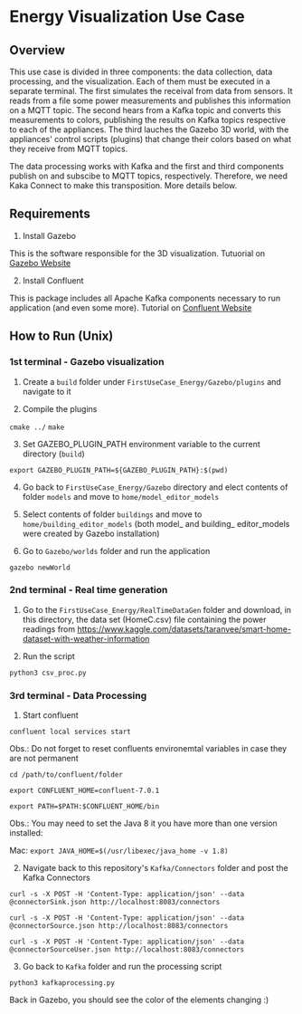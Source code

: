 # Energy Visualization Use Case

## Overview

This use case is divided in three components: the data collection, data processing, and the visualization. Each of them must be executed in a separate terminal. The first simulates the receival from data from sensors. It reads from a file some power measurements and publishes this information on a MQTT topic. The second hears from a Kafka topic and converts this measurements to colors, publishing the results on Kafka topics respective to each of the appliances. The third lauches the Gazebo 3D world, with the appliances' control scripts (plugins) that change their colors based on what they receive from MQTT topics. 

The data processing works with Kafka and the first and third components publish on and subscibe to MQTT topics, respectively. Therefore, we need Kaka Connect to make this transposition. More details below. 

## Requirements

1. Install Gazebo 

This is the software responsible for the 3D visualization. Tutuorial on [Gazebo Website](https://classic.gazebosim.org/tutorials?tut=install_ubuntu)

2. Install Confluent

This is package includes all Apache Kafka components necessary to run application (and even some more).  Tutorial on [Confluent Website](https://docs.confluent.io/confluent-cli/current/install.html)

## How to Run (Unix)

### 1st terminal - Gazebo visualization

1. Create a `build` folder under `FirstUseCase_Energy/Gazebo/plugins` and navigate to it

2. Compile the plugins 

`cmake ../`
`make`

3. Set GAZEBO_PLUGIN_PATH environment variable to the current directory (`build`)

`export GAZEBO_PLUGIN_PATH=${GAZEBO_PLUGIN_PATH}:$(pwd)`

4. Go back to `FirstUseCase_Energy/Gazebo` directory and elect contents of folder `models` and move to `home/model_editor_models` 

5. Select contents of folder `buildings` and move to `home/building_editor_models` (both model_ and building_ editor_models were created by Gazebo installation)

6. Go to `Gazebo/worlds` folder and run the application

`gazebo newWorld`

### 2nd terminal - Real time generation

1. Go to the `FirstUseCase_Energy/RealTimeDataGen` folder and download, in this directory, the data set (HomeC.csv) file containing the power readings from https://www.kaggle.com/datasets/taranvee/smart-home-dataset-with-weather-information

2. Run the script

`python3 csv_proc.py`

### 3rd terminal - Data Processing

1. Start confluent 

`confluent local services start`

Obs.: Do not forget to reset confluents environemtal variables in case they are not permanent

`cd /path/to/confluent/folder`

`export CONFLUENT_HOME=confluent-7.0.1`

`export PATH=$PATH:$CONFLUENT_HOME/bin`

Obs.: You may need to set the Java 8 it you have more than one version installed:

Mac: `export JAVA_HOME=$(/usr/libexec/java_home -v 1.8)`

2. Navigate back to this repository's `Kafka/Connectors` folder and post the Kafka Connectors 

`curl -s -X POST -H 'Content-Type: application/json' --data @connectorSink.json http://localhost:8083/connectors`

`curl -s -X POST -H 'Content-Type: application/json' --data @connectorSource.json http://localhost:8083/connectors`

`curl -s -X POST -H 'Content-Type: application/json' --data @connectorSourceUser.json http://localhost:8083/connectors`

3. Go back to `Kafka` folder and run the processing script

`python3 kafkaprocessing.py`

Back in Gazebo, you should see the color of the elements changing :)
